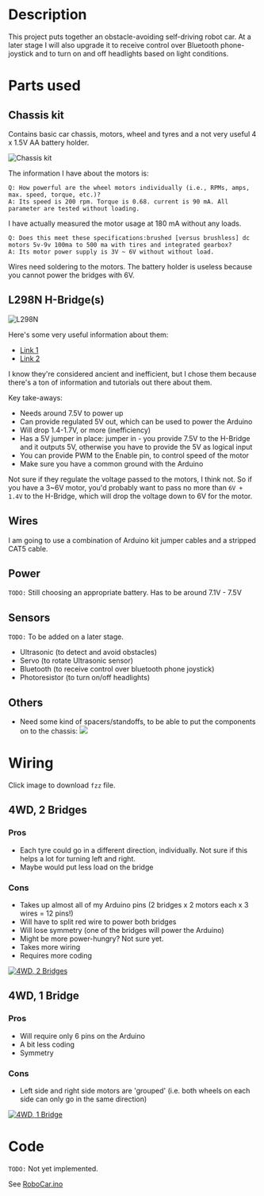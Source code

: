 # Description
This project puts together an obstacle-avoiding self-driving robot car. At a later stage I will also upgrade it to receive control over Bluetooth phone-joystick and to turn on and off headlights based on light conditions.

# Parts used
## Chassis kit
Contains basic car chassis, motors, wheel and tyres and a not very useful 4 x 1.5V AA battery holder.

![Chassis kit](img/chassis_kit.jpg)

The information I have about the motors is:

```
Q: How powerful are the wheel motors individually (i.e., RPMs, amps, max. speed, torque, etc.)?
A: Its speed is 200 rpm. Torque is 0.68. current is 90 mA. All parameter are tested without loading.
```

I have actually measured the motor usage at 180 mA without any loads.

```
Q: Does this meet these specifications:brushed [versus brushless] dc motors 5v-9v 100ma to 500 ma with tires and integrated gearbox?
A: Its motor power supply is 3V ~ 6V without without load.
```

Wires need soldering to the motors. The battery holder is useless because you cannot power the bridges with 6V.

## L298N H-Bridge(s)
![L298N](img/HBridges.jpg)

Here's some very useful information about them:
- [Link 1](https://dronebotworkshop.com/dc-motors-l298n-h-bridge/)
- [Link 2](https://www.14core.com/wiring-driving-the-l298n-h-bridge-on-2-to-4-dc-motors/)

I know they're considered ancient and inefficient, but I chose them because there's a ton of information and tutorials out there about them.

Key take-aways:
- Needs around 7.5V to power up
- Can provide regulated 5V out, which can be used to power the Arduino
- Will drop 1.4-1.7V, or more (inefficiency)
- Has a 5V jumper in place: jumper in - you provide 7.5V to the H-Bridge and it outputs 5V, otherwise you have to provide the 5V as logical input
- You can provide PWM to the Enable pin, to control speed of the motor
- Make sure you have a common ground with the Arduino

Not sure if they regulate the voltage passed to the motors, I think not. So if you have a 3~6V motor, you'd probably want to pass no more than `6V + 1.4V` to the H-Bridge, which will drop the voltage down to 6V for the motor.

## Wires
I am going to use a combination of Arduino kit jumper cables and a stripped CAT5 cable.

## Power
`TODO:` Still choosing an appropriate battery. Has to be around 7.1V - 7.5V

## Sensors
`TODO:` To be added on a later stage.
- Ultrasonic (to detect and avoid obstacles)
- Servo (to rotate Ultrasonic sensor)
- Bluetooth (to receive control over bluetooth phone joystick)
- Photoresistor (to turn on/off headlights)

## Others
- Need some kind of spacers/standoffs, to be able to put the components on to the chassis:
![](https://images-na.ssl-images-amazon.com/images/I/61V-SsslZOL._SL1500_.jpg)

# Wiring
Click image to download `fzz` file.

## 4WD, 2 Bridges
### Pros
- Each tyre could go in a different direction, individually. Not sure if this helps a lot for turning left and right.
- Maybe would put less load on the bridge

### Cons
- Takes up almost all of my Arduino pins (2 bridges x 2 motors each x 3 wires = 12 pins!)
- Will have to split red wire to power both bridges
- Will lose symmetry (one of the bridges will power the Arduino)
- Might be more power-hungry? Not sure yet.
- Takes more wiring
- Requires more coding

[![4WD, 2 Bridges](img/ObstacleCar_2_Bridges_4wd.jpg)](ObstacleCar_2_Bridges_4wd.fzz)

## 4WD, 1 Bridge
### Pros
- Will require only 6 pins on the Arduino
- A bit less coding
- Symmetry

### Cons
- Left side and right side motors are 'grouped' (i.e. both wheels on each side can only go in the same direction)

[![4WD, 1 Bridge](img/ObstacleCar_1_Bridge_4wd.jpg)](ObstacleCar_1_Bridge_4wd.fzz)

# Code
`TODO:` Not yet implemented.

See [RoboCar.ino](../RoboCar.ino)
